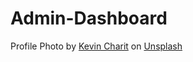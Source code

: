 # Admin-Dashboard
Profile Photo by <a href="https://unsplash.com/@kevin_charit?utm_source=unsplash&utm_medium=referral&utm_content=creditCopyText">Kevin Charit</a> on <a href="https://unsplash.com/t/animals?utm_source=unsplash&utm_medium=referral&utm_content=creditCopyText">Unsplash</a>
  
